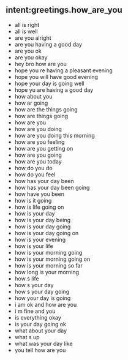 ## intent:greetings.how_are_you

- all is right
- all is well
- are you alright
- are you having a good day
- are you ok
- are you okay
- hey bro how are you
- hope you re having a pleasant evening
- hope you will have good evening
- hope your day is going well
- hope yu are having a good day
- how about you
- how ar going
- how are the things going
- how are things going
- how are you
- how are you doing
- how are you doing this morning
- how are you feeling
- how are you getting on
- how are you going
- how are you today
- how do you do
- how do you feel
- how has your day been
- how has your day been going
- how have you been
- how is it going
- how is life going on
- how is your day
- how is your day being
- how is your day going
- how is your day going on
- how is your evening
- how is your life
- how is your morning going
- how is your morning going on
- how is your morning so far
- how long is your morning
- how s life
- how s your day
- how s your day going
- how your day is going
- i am ok and how are you
- i m fine and you
- is everything okay
- is your day going ok
- what about your day
- what s up
- what was your day like
- you tell how are you